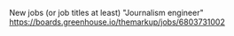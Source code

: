 New jobs (or job titles at least) "Journalism engineer"
https://boards.greenhouse.io/themarkup/jobs/6803731002
